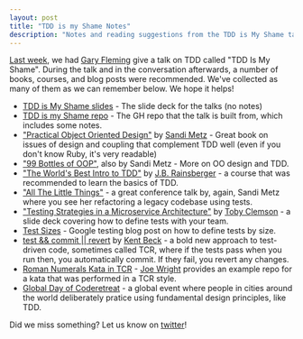 ```yaml
---
layout: post
title: "TDD is my Shame Notes"
description: "Notes and reading suggestions from the TDD is My Shame talk."
---
```


[Last week](/events/2020/06/tdd-is-my-shame), we had [Gary Fleming](https://twitter.com/garyfleming) give a talk on TDD called "TDD Is My Shame". During the talk and in the conversation afterwards, a number of books, courses, and blog posts were recommended. We've collected as many of them as we can remember below. We hope it helps!

* [TDD is My Shame slides](http://bit.ly/tdd-shame) - The slide deck for the talks (no notes)
* [TDD is my Shame repo](https://github.com/garyfleming/tdd-is-my-shame) - The GH repo that the talk is built from, which includes some notes.
* ["Practical Object Oriented Design"](https://www.amazon.co.uk/Practical-Object-Oriented-Design-Ruby-Addison-Wesley/dp/0321721330) by [Sandi Metz](https://twitter.com/sandimetz) - Great book on issues of design and coupling that complement TDD well (even if you don't know Ruby, it's very readable)
* ["99 Bottles of OOP"](https://www.sandimetz.com/99bottles), also by Sandi Metz - More on OO design and TDD.
* ["The World's Best Intro to TDD"](https://online-training.jbrains.ca/p/wbitdd-01) by [J.B. Rainsberger](https://twitter.com/jbrains) - a course that was recommended to learn the basics of TDD.
* ["All The Little Things"](https://www.youtube.com/watch?v=8bZh5LMaSmE) - a great conference talk by, again, Sandi Metz where you see her refactoring a legacy codebase using tests.
* ["Testing Strategies in a Microservice Architecture"](https://martinfowler.com/articles/microservice-testing/) by [Toby Clemson](https://github.com/tobyclemson) - a slide deck covering how to define tests with your team.
* [Test Sizes](https://testing.googleblog.com/2010/12/test-sizes.html) - Google testing blog post on how to define tests by size.
* [test && commit || revert](https://medium.com/@kentbeck_7670/test-commit-revert-870bbd756864) by [Kent Beck](https://twitter.com/KentBeck) - a bold new approach to test-driven code, sometimes called TCR, where if the tests pass when you run then, you automatically commit. If they fail, you revert any changes.
* [Roman Numerals Kata in TCR](https://github.com/joejag/tcr_roman_numerals/commits/master) - [Joe Wright](https://twitter.com/joe_jag) provides an example repo for a kata that was performed in a TCR style.
* [Global Day of Coderetreat](https://www.coderetreat.org/) - a global event where people in cities around the world deliberately pratice using fundamental design principles, like TDD.


Did we miss something? Let us know on [twitter](https://twitter.com/codecraftuk)!